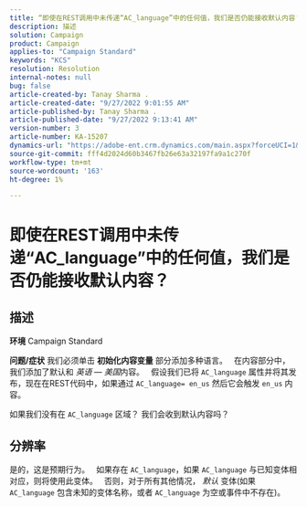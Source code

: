 ```yaml
---
title: “即使在REST调用中未传递“AC_language”中的任何值，我们是否仍能接收默认内容？”
description: 描述
solution: Campaign
product: Campaign
applies-to: "Campaign Standard"
keywords: "KCS"
resolution: Resolution
internal-notes: null
bug: false
article-created-by: Tanay Sharma .
article-created-date: "9/27/2022 9:01:55 AM"
article-published-by: Tanay Sharma .
article-published-date: "9/27/2022 9:13:41 AM"
version-number: 3
article-number: KA-15207
dynamics-url: "https://adobe-ent.crm.dynamics.com/main.aspx?forceUCI=1&pagetype=entityrecord&etn=knowledgearticle&id=3ae6f205-433e-ed11-9db1-002248086735"
source-git-commit: fff4d2024d60b3467fb26e63a32197fa9a1c270f
workflow-type: tm+mt
source-wordcount: '163'
ht-degree: 1%

---
```


# 即使在REST调用中未传递“AC_language”中的任何值，我们是否仍能接收默认内容？

## 描述

<b>环境</b>
Campaign Standard


<b>问题/症状</b>
我们必须单击 <b>初始化内容变量</b> 部分添加多种语言。
 
在内容部分中，我们添加了默认和 *英语 — 美国*内容。
 
假设我们已将 `AC_language` 属性并将其发布，现在在REST代码中，如果通过 `AC_language= en_us` 然后它会触发 `en_us` 内容。

如果我们没有在 `AC_language` 区域？ 我们会收到默认内容吗？


## 分辨率


是的，这是预期行为。
 
如果存在 `AC_language`，如果 `AC_language` 与已知变体相对应，则将使用此变体。
 
否则，对于所有其他情况， *默认* 变体(如果 `AC_language` 包含未知的变体名称，或者 `AC_language` 为空或事件中不存在)。
